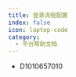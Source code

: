 ```yaml
---
title: 登录流程配置
index: false
icon: laptop-code
category:
  - 平台帮助文档
---
```

- D1010657010
<Catalog />
